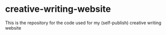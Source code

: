 # creative-writing-website
This is the repository for the code used for my (self-publish) creative writing website
